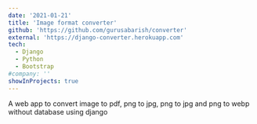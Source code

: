 ```yaml
---
date: '2021-01-21'
title: 'Image format converter'
github: 'https://github.com/gurusabarish/converter'
external: 'https://django-converter.herokuapp.com'
tech:
  - Django
  - Python
  - Bootstrap
#company: ''
showInProjects: true
---
```


A web app to convert image to pdf, png to jpg, png to jpg and png to webp without database using django

